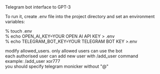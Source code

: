 
Telegram bot interface to GPT-3  

To run it, create .env file into the project directory and set an environment variables:  
  
% touch .env  
% echo OPEN_AI_KEY=YOUR OPEN AI API KEY > .env  
% echo TELEGRAM_BOT_KEY=YOUR TELEGRAM BOT KEY >.env  
  
modify allowed_users. only allowed users can use the bot  
each authorised user can add new user with /add_user command  
example: /add_user xor777  
you should specify telegram monicker without "@"  

